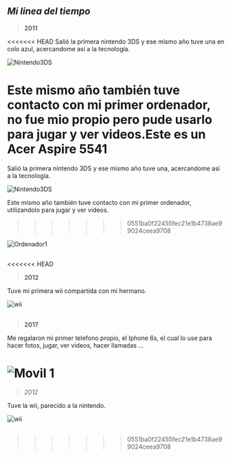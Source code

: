 ## *Mi linea del tiempo*

> **2011** 

<<<<<<< HEAD
Salió la primera nintendo 3DS y ese mismo año tuve una en colo azul, acercandome así a la tecnología. 

![Nintendo3DS](https://es.static.webuy.com/product_images/Juegos/3DS%20Consolas/S3DSIN3DSAZU1C_l.jpg)

Este mismo año también tuve contacto con mi primer ordenador, no fue mio propio pero pude usarlo para jugar y ver videos.Este es un Acer Aspire 5541  
=======
Salió la primera nintendo 3DS y ese mismo año tuve una, acercandome así a la tecnología. 

![Nintendo3DS](https://es.static.webuy.com/product_images/Juegos/3DS%20Consolas/S3DSIN3DSAZU1C_l.jpg)

Este mismo año también tuve contacto con mi primer ordenador, utilizandolo para jugar y ver videos.
>>>>>>> 0551ba0f22455fec21e1b4738ae99024ceea9708

 ![Ordenador1](https://3.bp.blogspot.com/_GKQOx1-ESf0/TLrTbxZvx8I/AAAAAAAABIM/pGkosK7eX1k/s1600/5541.jpg)


 
 ## 
<<<<<<< HEAD
 > **2012** 

 Tuve mi primera wii compartida con mi hermano. 
 
 ![wii](https://encrypted-tbn0.gstatic.com/images?q=tbn:ANd9GcSdUzC4d46QmbYSD8-ZylM3IwmaYirU4fp9xA&usqp=CAU)
##
> **2017** 

Me regalaron mi primer telefono propio, el Iphone 6s,  el cual lo use para hacer fotos, jugar, ver videos, hacer llamadas ... 

 ![Movil 1](https://encrypted-tbn0.gstatic.com/images?q=tbn:ANd9GcSdhjrXsMdzH6pKWRi7NA5yOig5E6sRGXD82dVPGsTcpdYV7wpzfcFzwZgF_3alryWZCq0&usqp=CAU)
=======
 > *2012* 

 Tuve la wii, parecido a la nintendo. 
 
 ![wii](https://encrypted-tbn0.gstatic.com/images?q=tbn:ANd9GcSdUzC4d46QmbYSD8-ZylM3IwmaYirU4fp9xA&usqp=CAU)
##


>>>>>>> 0551ba0f22455fec21e1b4738ae99024ceea9708

